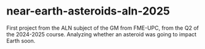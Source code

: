 # near-earth-asteroids-aln-2025
First project from the ALN subject of the GM from FME-UPC, from the Q2 of the 2024-2025 course. Analyzing whether an asteroid was going to impact Earth soon.
